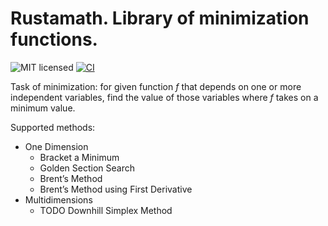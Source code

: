 # Rustamath. Library of minimization functions.

![MIT licensed](https://img.shields.io/badge/license-MIT-blue.svg)
[![CI](https://github.com/igorlesik/rustamath_mnmz/actions/workflows/test.yml/badge.svg)](https://github.com/igorlesik/rustamath_mnmz/actions/workflows/test.yml)

Task of minimization: for given function _f_ that depends on one or more independent
variables, find the value of those variables where _f_ takes on a minimum value.

Supported methods:

- One Dimension
  * Bracket a Minimum
  * Golden Section Search
  * Brent’s Method
  * Brent’s Method using First Derivative
- Multidimensions
  * TODO Downhill Simplex Method
